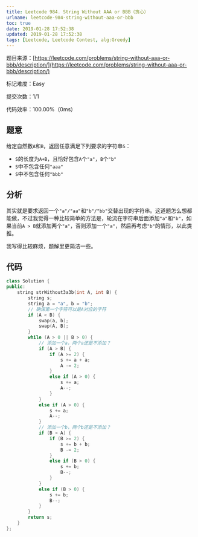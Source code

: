 ```yaml
---
title: Leetcode 984. String Without AAA or BBB（贪心）
urlname: leetcode-984-string-without-aaa-or-bbb
toc: true
date: 2019-01-28 17:52:38
updated: 2019-01-28 17:52:38
tags: [Leetcode, Leetcode Contest, alg:Greedy]
---
```


题目来源：[https://leetcode.com/problems/string-without-aaa-or-bbb/description/](https://leetcode.com/problems/string-without-aaa-or-bbb/description/)

标记难度：Easy

提交次数：1/1

代码效率：100.00%（0ms）

## 题意

给定自然数`A`和`B`，返回任意满足下列要求的字符串`S`：

* `S`的长度为`A+B`，且恰好包含`A`个`"a"`，`B`个`"b"`
* `S`中不包含任何`"aaa"`
* `S`中不包含任何`"bbb"`

## 分析

其实就是要求返回一个`"a"/"aa"`和`"b"/"bb"`交替出现的字符串。这道题怎么想都能做，不过我觉得一种比较简单的方法是，轮流在字符串后面添加`"a"`和`"b"`，如果当前`A > B`就添加两个`"a"`，否则添加一个`"a"`，然后再考虑`"b"`的情形，以此类推。

我写得比较麻烦，题解里更简洁一些。

## 代码

```cpp
class Solution {
public:
    string strWithout3a3b(int A, int B) {
        string s;
        string a = "a", b = "b";
        // 确保第一个字符可以是A对应的字符
        if (A < B) {
            swap(a, b);
            swap(A, B);
        }
        while (A > 0 || B > 0) {
            // 添加一个a，两个a还是不添加？
            if (A > B) {
                if (A >= 2) {
                    s += a + a;
                    A -= 2;
                }
                else if (A > 0) {
                    s += a;
                    A--;
                }
            }
            else if (A > 0) {
                s += a;
                A--;
            }
            // 添加一个b，两个b还是不添加？
            if (B > A) {
                if (B >= 2) {
                    s += b + b;
                    B -= 2;
                }
                else if (B > 0) {
                    s += b;
                    B--;
                }
            }
            else if (B > 0) {
                s += b;
                B--;
            }
        }
        return s;
    }
};
```
